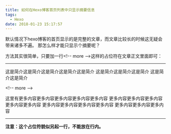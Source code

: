 ```yaml
---
title: 如何在Hexo博客首页列表中只显示摘要信息
tags:
  - Hexo
date: 2018-01-23 15:17:57
---
```


默认情况下hexo博客的首页显示的是完整的文章，而文章比较长的时候这无疑会带来诸多不遍。 那怎么样才能只显示个摘要呢？  

方法其实很简单，只要加一行&lt;!-- more --&gt;这样的占位符在文章正文里面即可：  

----
这是简介这是简介这是简介这是简介这是简介
这是简介这是简介这是简介
这是简介这是简介
 
&lt;!-- more --&gt;
 
这里有更多内容更多内容更多内容更多内容更多内容
更多内容更多内容更多内容更多内容更多内容
更多内容更多内容更多内容更多内容
更多内容更多内容更多内容

-----
**注意：这个占位符貌似另起一行，不能放在行内。**